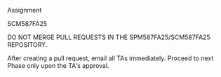 Assignment 

SCM587FA25

DO NOT MERGE PULL REQUESTS IN THE SPM587FA25/SCM587FA25 REPOSITORY.

After creating a pull request, email all TAs immediately. Proceed to next Phase only upon the TA's approval.
